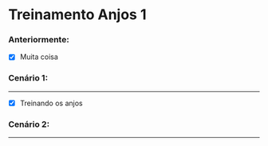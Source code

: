# Treinamento Anjos 1

### Anteriormente:

- [x] Muita coisa

### Cenário 1:

---

- [x] Treinando os anjos

### Cenário 2:

---
